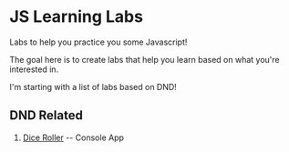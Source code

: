 # JS Learning Labs
Labs to help you practice you some Javascript!

The goal here is to create labs that help you learn based on what you're interested in. 

I'm starting with a list of labs based on DND!

## DND Related 

1. [Dice Roller](https://github.com/sashimii/JSLearningLabs/blob/master/labs/lab-1-dice-roller.md) -- Console App
